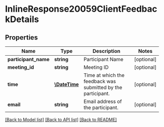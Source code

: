 # InlineResponse20059ClientFeedbackDetails

## Properties
Name | Type | Description | Notes
------------ | ------------- | ------------- | -------------
**participant_name** | **string** | Participant Name | [optional] 
**meeting_id** | **string** | Meeting ID | [optional] 
**time** | [**\DateTime**](\DateTime.md) | Time at which the feedback was submitted by the participant. | [optional] 
**email** | **string** | Email address of the participant. | [optional] 

[[Back to Model list]](../README.md#documentation-for-models) [[Back to API list]](../README.md#documentation-for-api-endpoints) [[Back to README]](../README.md)



